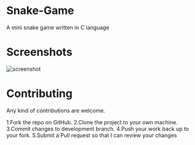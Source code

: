 # Snake-Game
A mini snake game written in C language
# Screenshots
![screenshot](https://user-images.githubusercontent.com/63138007/82158901-6c78b880-98a8-11ea-8f13-da7cb8c13aae.JPG)
# Contributing

Any kind of contributions are welcome.

   1.Fork the repo on GitHub.
   2.Clone the project to your own machine.
   3.Commit changes to development branch.
   4.Push your work back up to your fork.
   5.Submit a Pull request so that I can review your changes
